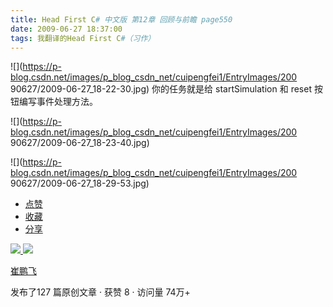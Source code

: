 ```yaml
---
title: Head First C# 中文版 第12章 回顾与前瞻 page550
date: 2009-06-27 18:37:00
tags: 我翻译的Head First C#（习作）
---
```

![](https://p-blog.csdn.net/images/p_blog_csdn_net/cuipengfei1/EntryImages/200
90627/2009-06-27_18-22-30.jpg) 你的任务就是给  startSimulation  和  reset  按钮编写事件处理方法。

![](https://p-blog.csdn.net/images/p_blog_csdn_net/cuipengfei1/EntryImages/200
90627/2009-06-27_18-23-40.jpg)

![](https://p-blog.csdn.net/images/p_blog_csdn_net/cuipengfei1/EntryImages/200
90627/2009-06-27_18-29-53.jpg)

  * [ 点赞  ](javascript:;)
  * [ 收藏  ](javascript:;)
  * [ 分享 ](javascript:;)

[ ![](https://profile.csdnimg.cn/5/2/5/3_cuipengfei1)
![](https://g.csdnimg.cn/static/user-reg-year/1x/11.png)
](https://blog.csdn.net/cuipengfei1)

[ 崔鹏飞 ](https://blog.csdn.net/cuipengfei1)

发布了127 篇原创文章  ·  获赞 8  ·  访问量 74万+

